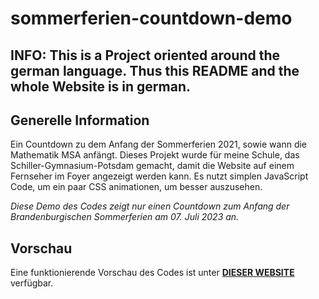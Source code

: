 # sommerferien-countdown-demo


## INFO: This is a Project oriented around the german language. Thus this README and the whole Website is in german.

## Generelle Information

Ein Countdown zu dem Anfang der Sommerferien 2021, sowie wann die Mathematik MSA anfängt. Dieses Projekt wurde für meine Schule, das Schiller-Gymnasium-Potsdam gemacht, damit die Website auf einem Fernseher im Foyer angezeigt werden kann. Es nutzt simplen JavaScript Code, um ein paar CSS animationen, um besser auszusehen.

*Diese Demo des Codes zeigt nur einen Countdown zum Anfang der Brandenburgischen Sommerferien am 07. Juli 2023 an.*
 
## Vorschau

Eine funktionierende Vorschau des Codes ist unter [**DIESER WEBSITE**](https://soerak.github.io/sommerferien-countdown-demo/) verfügbar.
